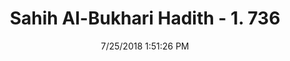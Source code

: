 ---
title        : "Sahih Al-Bukhari Hadith - 1. 736"
date         : 7/25/2018 1:51:26 PM
draft        : false
type         : "hadith"
layout       : "hadith"
BookCode     : "SHB"
VolumeNumber : "1"
HadithNumber : "736"
categories  :  ["Prayer Characteristics-Recitation in the 'Isha' prayer"]
tags  :  ["Al Bara"]
---